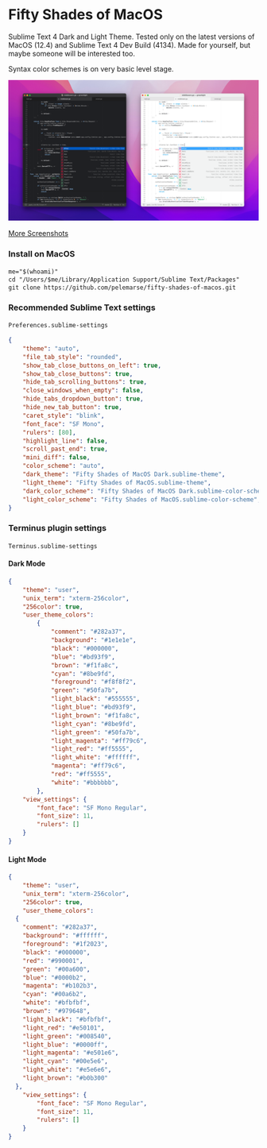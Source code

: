 # Fifty Shades of MacOS

Sublime Text 4 Dark and Light Theme. Tested only on the latest versions of MacOS (12.4) and Sublime Text 4 Dev Build (4134). Made for yourself, but maybe someone will be interested too.

Syntax color schemes is on very basic level stage.

<img src="screenshot.png" alt="Alt text" title="Optional title">

[More Screenshots](../main/screenshots/screenshots.md)

### Install on MacOS
```console
me="$(whoami)"
cd "/Users/$me/Library/Application Support/Sublime Text/Packages"
git clone https://github.com/pelemarse/fifty-shades-of-macos.git
```

### Recommended Sublime Text settings
`Preferences.sublime-settings`
```json
{
	"theme": "auto",
	"file_tab_style": "rounded",
	"show_tab_close_buttons_on_left": true,
	"show_tab_close_buttons": true,
	"hide_tab_scrolling_buttons": true,
	"close_windows_when_empty": false,
	"hide_tabs_dropdown_button": true,
	"hide_new_tab_button": true,
	"caret_style": "blink",
	"font_face": "SF Mono",
	"rulers": [80],
	"highlight_line": false,
	"scroll_past_end": true,
	"mini_diff": false,
	"color_scheme": "auto",
	"dark_theme": "Fifty Shades of MacOS Dark.sublime-theme",
	"light_theme": "Fifty Shades of MacOS.sublime-theme",
	"dark_color_scheme": "Fifty Shades of MacOS Dark.sublime-color-scheme",
	"light_color_scheme": "Fifty Shades of MacOS.sublime-color-scheme",
}
```

### Terminus plugin settings
`Terminus.sublime-settings`
#### Dark Mode
```json
{
	"theme": "user",
	"unix_term": "xterm-256color",
	"256color": true,
	"user_theme_colors":
		{
			"comment": "#282a37",
			"background": "#1e1e1e",
			"black": "#000000",
			"blue": "#bd93f9",
			"brown": "#f1fa8c",
			"cyan": "#8be9fd",
			"foreground": "#f8f8f2",
			"green": "#50fa7b",
			"light_black": "#555555",
			"light_blue": "#bd93f9",
			"light_brown": "#f1fa8c",
			"light_cyan": "#8be9fd",
			"light_green": "#50fa7b",
			"light_magenta": "#ff79c6",
			"light_red": "#ff5555",
			"light_white": "#ffffff",
			"magenta": "#ff79c6",
			"red": "#ff5555",
			"white": "#bbbbbb",
		},
	"view_settings": {
		"font_face": "SF Mono Regular",
		"font_size": 11,
		"rulers": []
	}
}
```

#### Light Mode

```json
{
	"theme": "user",
	"unix_term": "xterm-256color",
	"256color": true,
	"user_theme_colors":
  {
    "comment": "#282a37",
    "background": "#ffffff",
    "foreground": "#1f2023",
    "black": "#000000",
    "red": "#990001",
    "green": "#00a600",
    "blue": "#0000b2",
    "magenta": "#b102b3",
    "cyan": "#00a6b2",
    "white": "#bfbfbf",
    "brown": "#979648",
    "light_black": "#bfbfbf",
    "light_red": "#e50101",
    "light_green": "#008540",
    "light_blue": "#0000ff",
    "light_magenta": "#e501e6",
    "light_cyan": "#00e5e6",
    "light_white": "#e5e6e6",
    "light_brown": "#b0b300"
  },
	"view_settings": {
		"font_face": "SF Mono Regular",
		"font_size": 11,
		"rulers": []
	}
}
```
